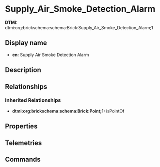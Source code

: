 # Supply_Air_Smoke_Detection_Alarm
**DTMI:** dtmi:org:brickschema:schema:Brick:Supply_Air_Smoke_Detection_Alarm;1
## Display name
- **en:** Supply Air Smoke Detection Alarm
## Description
## Relationships
### Inherited Relationships
* **dtmi:org:brickschema:schema:Brick:Point;1:** isPointOf
## Properties
## Telemetries
## Commands
